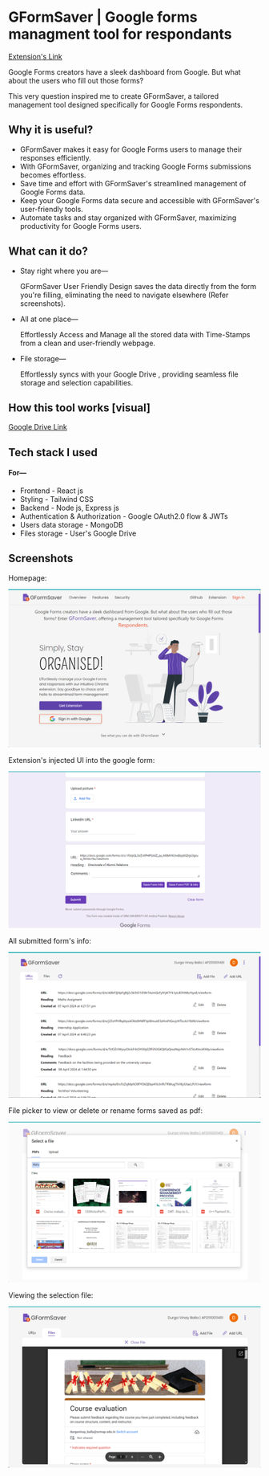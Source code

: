 # GFormSaver | Google forms managment tool for respondants

[Extension's Link](https://drive.google.com/drive/folders/1M54WebPDsGhNf7lN7VxTxNh_L7BQmFoE) 

Google Forms creators have a sleek dashboard from Google. But what about the users who fill out those forms?

This very question inspired me to create GFormSaver, a tailored management tool designed specifically for Google Forms respondents.

## Why it is useful?

- GFormSaver makes it easy for Google Forms users to manage their responses efficiently.
- With GFormSaver, organizing and tracking Google Forms submissions becomes effortless.
- Save time and effort with GFormSaver's streamlined management of Google Forms data.
- Keep your Google Forms data secure and accessible with GFormSaver's user-friendly tools.
- Automate tasks and stay organized with GFormSaver, maximizing productivity for Google Forms users.

## What can it do?

- Stay right where you are—

  GFormSaver User Friendly Design saves the data directly from the form you're filling, eliminating the need to navigate elsewhere (Refer screenshots).

- All at one place—

  Effortlessly Access and Manage all the stored data with Time-Stamps from a clean and user-friendly webpage.

- File storage—

  Effortlessly syncs with your Google Drive , providing seamless file storage and selection capabilities.

## How this tool works [visual]

[Google Drive Link](www.google.com)

## Tech stack I used

#### For—

- Frontend - React js
- Styling - Tailwind CSS
- Backend - Node js, Express js
- Authentication & Authorization - Google OAuth2.0 flow & JWTs
- Users data storage - MongoDB
- Files storage - User's Google Drive

## Screenshots

Homepage:

![homepage](https://github.com/ToufiqSK/GForm-Saver/blob/main/GFormSaverFrontend/src/assets/Homepage.png)

Extension's injected UI into the google form:

![inside google form](https://raw.githubusercontent.com/ToufiqSK/GForm-Saver/main/GFormSaverFrontend/src/assets/inside%20google%20form.png)

All submitted form's info:

![URLs display](https://github.com/ToufiqSK/GForm-Saver/blob/main/GFormSaverFrontend/src/assets/URLs%20display.png)

File picker to view or delete or rename forms saved as pdf:

![file selection](https://github.com/ToufiqSK/GForm-Saver/blob/main/GFormSaverFrontend/src/assets/file%20selection.png)

Viewing the selection file:

![file display](https://github.com/ToufiqSK/GForm-Saver/blob/main/GFormSaverFrontend/src/assets/file%20display.png)
